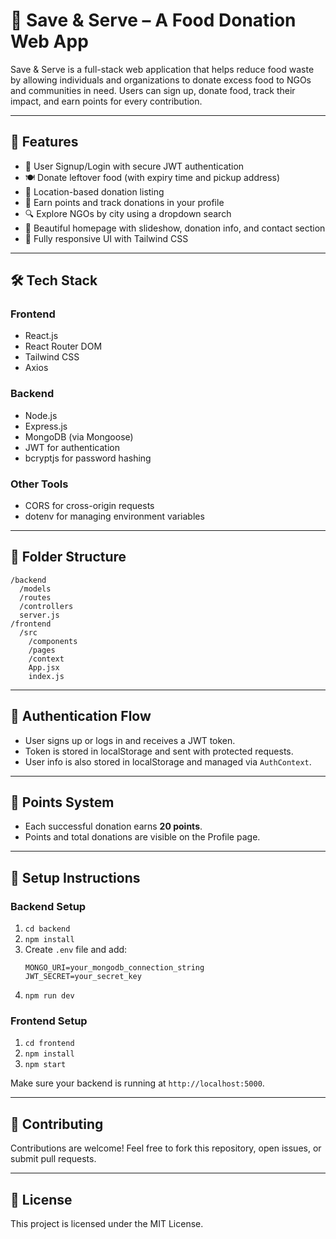 # 🥗 Save & Serve – A Food Donation Web App

Save & Serve is a full-stack web application that helps reduce food waste by allowing individuals and organizations to donate excess food to NGOs and communities in need. Users can sign up, donate food, track their impact, and earn points for every contribution.

---

## 🚀 Features

- 👤 User Signup/Login with secure JWT authentication
- 🍽️ Donate leftover food (with expiry time and pickup address)
- 📍 Location-based donation listing
- 🎯 Earn points and track donations in your profile
- 🔍 Explore NGOs by city using a dropdown search
- 🌄 Beautiful homepage with slideshow, donation info, and contact section
- 📱 Fully responsive UI with Tailwind CSS

---

## 🛠️ Tech Stack

### Frontend
- React.js
- React Router DOM
- Tailwind CSS
- Axios

### Backend
- Node.js
- Express.js
- MongoDB (via Mongoose)
- JWT for authentication
- bcryptjs for password hashing

### Other Tools
- CORS for cross-origin requests
- dotenv for managing environment variables

---

## 🧠 Folder Structure

```
/backend
  /models
  /routes
  /controllers
  server.js
/frontend
  /src
    /components
    /pages
    /context
    App.jsx
    index.js
```

---

## 🔐 Authentication Flow

- User signs up or logs in and receives a JWT token.
- Token is stored in localStorage and sent with protected requests.
- User info is also stored in localStorage and managed via `AuthContext`.

---

## 🌟 Points System

- Each successful donation earns **20 points**.
- Points and total donations are visible on the Profile page.

---

## 🏁 Setup Instructions

### Backend Setup
1. `cd backend`
2. `npm install`
3. Create `.env` file and add:
    ```env
    MONGO_URI=your_mongodb_connection_string
    JWT_SECRET=your_secret_key
    ```
4. `npm run dev`

### Frontend Setup
1. `cd frontend`
2. `npm install`
3. `npm start`

Make sure your backend is running at `http://localhost:5000`.

---

## 🤝 Contributing

Contributions are welcome! Feel free to fork this repository, open issues, or submit pull requests.

---


## 📄 License

This project is licensed under the MIT License.
